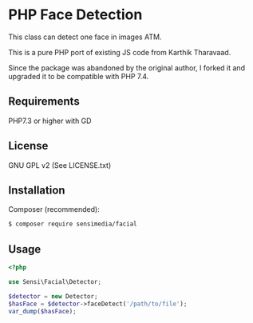 # PHP Face Detection

This class can detect one face in images ATM.

This is a pure PHP port of existing JS code from Karthik Tharavaad.

Since the package was abandoned by the original author, I forked it and upgraded
it to be compatible with PHP 7.4.

## Requirements
PHP7.3 or higher with GD

## License
GNU GPL v2 (See LICENSE.txt)

## Installation
Composer (recommended):

```sh
$ composer require sensimedia/facial
```

## Usage
```php
<?php

use Sensi\Facial\Detector;

$detector = new Detector;
$hasFace = $detector->faceDetect('/path/to/file');
var_dump($hasFace);
```

